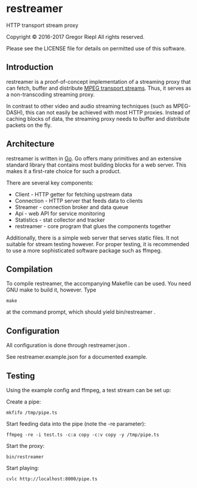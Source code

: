 restreamer
==========

HTTP transport stream proxy

Copyright © 2016-2017 Gregor Riepl
All rights reserved.

Please see the LICENSE file for details on permitted use of this software.


Introduction
------------

restreamer is a proof-of-concept implementation of a streaming proxy
that can fetch, buffer and distribute [MPEG transport streams](https://en.wikipedia.org/wiki/MPEG-TS).
Thus, it serves as a non-transcoding streaming proxy.

In contrast to other video and audio streaming techniques (such as MPEG-DASH),
this can not easily be achieved with most HTTP proxies.
Instead of caching blocks of data, the streaming proxy needs to buffer and
distribute packets on the fly.


Architecture
------------

restreamer is written in [Go](https://golang.org/).
Go offers many primitives and an extensive standard library that contains
most building blocks for a web server. This makes it a first-rate
choice for such a product.

There are several key components:
* Client - HTTP getter for fetching upstream data
* Connection - HTTP server that feeds data to clients
* Streamer - connection broker and data queue
* Api - web API for service monitoring
* Statistics - stat collector and tracker
* restreamer - core program that glues the components together

Additionally, there is a simple web server that serves static files.
It not suitable for stream testing however.
For proper testing, it is recommended to use a more sophisticated
software package such as ffmpeg.


Compilation
-----------

To compile restreamer, the accompanying Makefile can be used.
You need GNU make to build it, however.
Type
```
make
```
at the command prompt, which should yield bin/restreamer .


Configuration
-------------

All configuration is done through restreamer.json .

See restreamer.example.json for a documented example.


Testing
-------

Using the example config and ffmpeg, a test stream can be set up:

Create a pipe:
```
mkfifo /tmp/pipe.ts
```
Start feeding data into the pipe (note the -re parameter):
```
ffmpeg -re -i test.ts -c:a copy -c:v copy -y /tmp/pipe.ts
```
Start the proxy:
```
bin/restreamer
```
Start playing:
```
cvlc http://localhost:8000/pipe.ts
```
